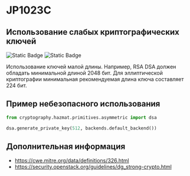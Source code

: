 # JP1023C
## Использование слабых криптографических ключей

![Static Badge](https://img.shields.io/badge/%D0%A1%D1%82%D0%B5%D0%BF%D0%B5%D0%BD%D1%8C%20%D0%BA%D1%80%D0%B8%D1%82%D0%B8%D1%87%D0%BD%D0%BE%D1%81%D1%82%D0%B8-%D0%92%D1%8B%D1%81%D0%BE%D0%BA%D0%B0%D1%8F-crimson?style=for-the-badge)
![Static Badge](https://img.shields.io/badge/%D0%94%D0%BE%D1%81%D1%82%D0%BE%D0%B2%D0%B5%D1%80%D0%BD%D0%BE%D1%81%D1%82%D1%8C%20%D0%BE%D0%BF%D1%80%D0%B5%D0%B4%D0%B5%D0%BB%D0%B5%D0%BD%D0%B8%D1%8F-%D0%B2%D1%8B%D1%81%D0%BE%D0%BA%D0%B0%D1%8F-crimson?style=for-the-badge)

Использование ключей малой длины. Например, RSA DSA должен обладать минимальной длиной 2048 бит. Для эллиптической криптографии минимальная рекомендуемая длина ключа составляет 224 бит.

## Пример небезопасного использования

```python linenums="1"
from cryptography.hazmat.primitives.asymmetric import dsa

dsa.generate_private_key(512, backends.default_backend())
```

## Дополнительная информация

* <https://cwe.mitre.org/data/definitions/326.html>
* <https://security.openstack.org/guidelines/dg_strong-crypto.html>
